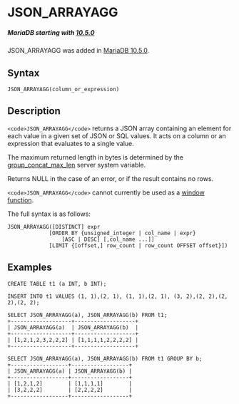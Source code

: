 
# JSON_ARRAYAGG


##### MariaDB starting with [10.5.0](../../../../../../../release-notes/mariadb-community-server/release-notes-mariadb-10-5-series/mariadb-1050-release-notes.md)
JSON_ARRAYAGG was added in [MariaDB 10.5.0](../../../../../../../release-notes/mariadb-community-server/release-notes-mariadb-10-5-series/mariadb-1050-release-notes.md).


## Syntax


```
JSON_ARRAYAGG(column_or_expression)
```

## Description


`<code>JSON_ARRAYAGG</code>` returns a JSON array containing an element for each value in a given set of JSON or SQL values. It acts on a column or an expression that evaluates to a single value.


The maximum returned length in bytes is determined by the [group_concat_max_len](../../../../../../server-usage/replication-cluster-multi-master/optimization-and-tuning/system-variables/server-system-variables.md#group_concat_max_len) server system variable.


Returns NULL in the case of an error, or if the result contains no rows.


`<code>JSON_ARRAYAGG</code>` cannot currently be used as a [window function](../window-functions/window-functions-overview.md).


The full syntax is as follows:


```
JSON_ARRAYAGG([DISTINCT] expr
             [ORDER BY {unsigned_integer | col_name | expr}
                 [ASC | DESC] [,col_name ...]]
             [LIMIT {[offset,] row_count | row_count OFFSET offset}])
```

## Examples


```
CREATE TABLE t1 (a INT, b INT);

INSERT INTO t1 VALUES (1, 1),(2, 1), (1, 1),(2, 1), (3, 2),(2, 2),(2, 2),(2, 2);

SELECT JSON_ARRAYAGG(a), JSON_ARRAYAGG(b) FROM t1;
+-------------------+-------------------+
| JSON_ARRAYAGG(a)  | JSON_ARRAYAGG(b)  |
+-------------------+-------------------+
| [1,2,1,2,3,2,2,2] | [1,1,1,1,2,2,2,2] |
+-------------------+-------------------+

SELECT JSON_ARRAYAGG(a), JSON_ARRAYAGG(b) FROM t1 GROUP BY b;
+------------------+------------------+
| JSON_ARRAYAGG(a) | JSON_ARRAYAGG(b) |
+------------------+------------------+
| [1,2,1,2]        | [1,1,1,1]        |
| [3,2,2,2]        | [2,2,2,2]        |
+------------------+------------------+
```
